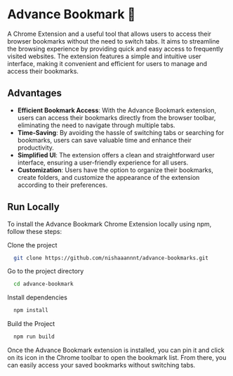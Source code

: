 # Advance Bookmark 🔖


A Chrome Extension and a useful tool that allows users to access their browser bookmarks without the need to switch tabs. It aims to streamline the browsing experience by providing quick and easy access to frequently visited websites. The extension features a simple and intuitive user interface, making it convenient and efficient for users to manage and access their bookmarks.

## Advantages
- **Efficient Bookmark Access**: With the Advance Bookmark extension, users can access their bookmarks directly from the browser toolbar, eliminating the need to navigate through multiple tabs.
- **Time-Saving**: By avoiding the hassle of switching tabs or searching for bookmarks, users can save valuable time and enhance their productivity.
- **Simplified UI**: The extension offers a clean and straightforward user interface, ensuring a user-friendly experience for all users.
- **Customization**: Users have the option to organize their bookmarks, create folders, and customize the appearance of the extension according to their preferences.


## Run Locally

To install the Advance Bookmark Chrome Extension locally using npm, follow these steps:

Clone the project

```bash
  git clone https://github.com/nishaaannnt/advance-bookmarks.git
```

Go to the project directory

```bash
  cd advance-bookmark
```

Install dependencies

```bash
  npm install
```

Build the Project

```bash
  npm run build
```

Once the Advance Bookmark extension is installed, you can pin it and click on its icon in the Chrome toolbar to open the bookmark list. From there, you can easily access your saved bookmarks without switching tabs.